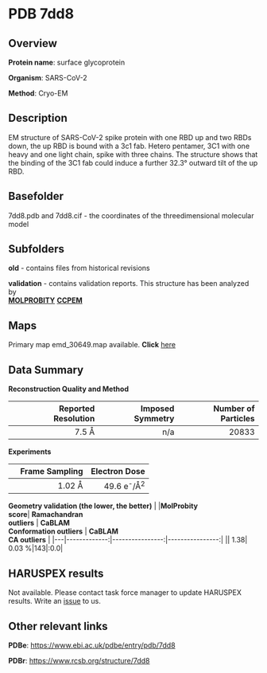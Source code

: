 # PDB 7dd8

## Overview

**Protein name**: surface glycoprotein

**Organism**: SARS-CoV-2

**Method**: Cryo-EM

## Description

EM structure of SARS-CoV-2 spike protein with one RBD up and two RBDs down, the up RBD is bound with a 3c1 fab. Hetero pentamer, 3C1 with one heavy and one light chain, spike with three chains. The structure shows that the binding of the 3C1 fab could induce a further 32.3° outward tilt of the up RBD.

## Basefolder

7dd8.pdb and 7dd8.cif - the coordinates of the threedimensional molecular model

## Subfolders



**old** - contains files from historical revisions

**validation** - contains validation reports. This structure has been analyzed by <br>  [**MOLPROBITY**](https://github.com/thorn-lab/coronavirus_structural_task_force/tree/master/pdb/surface_glycoprotein/SARS-CoV-2/7dd8/validation/molprobity)   [**CCPEM**](https://github.com/thorn-lab/coronavirus_structural_task_force/tree/master/pdb/surface_glycoprotein/SARS-CoV-2/7dd8/validation/ccpem-validation) 



## Maps

Primary map emd_30649.map available. **Click** [here](http://ftp.wwpdb.org/pub/emdb/structures/EMD-30649/map/) 

## Data Summary
**Reconstruction Quality and Method**

|   | Reported Resolution | Imposed Symmetry | Number of Particles |
|---|-------------:|----------------:|--------------:|
|   |7.5 Å|n/a|20833|

**Experiments**

|   | Frame Sampling | Electron Dose |
|---|-------------:|----------------:|
|   |1.02 Å|49.6 e<sup>-</sup>/Å<sup>2</sup>|

**Geometry validation (the lower, the better)**
|   |**MolProbity<br>score**| **Ramachandran<br>outliers** | **CaBLAM<br>Conformation outliers** | **CaBLAM<br>CA outliers** |
|---|-------------:|----------------:|----------------:|
||  1.38|  0.03 %|143|:0.0|

## HARUSPEX results

Not available. Please contact task force manager to update HARUSPEX results. Write an [issue](https://github.com/thorn-lab/coronavirus_structural_task_force/issues) to us.

## Other relevant links 
**PDBe**:  https://www.ebi.ac.uk/pdbe/entry/pdb/7dd8
 
**PDBr**: https://www.rcsb.org/structure/7dd8 
